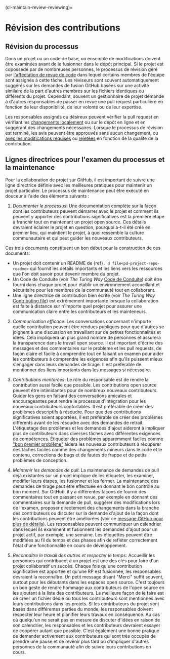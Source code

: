 (cl-maintain-review-reviewing)=
# Révision des contributions

## Révision du processus
Dans un projet ou un code de base, un ensemble de modifications doivent être examinées avant de le fusionner dans le dépôt principal. Si le projet est copossédé par de nombreuses personnes, le processus de révision géré par [l'affectation de revue de code](https://help.github.com/en/github/setting-up-and-managing-organizations-and-teams/managing-code-review-assignment-for-your-team) dans lequel certains membres de l'équipe sont assignés à cette tâche. Les réviseurs sont souvent automatiquement suggérés sur les demandes de fusion GitHub basées sur une activité similaire de la part d'autres membres sur les fichiers identiques ou différents du projet. Cependant, souvent un gestionnaire de projet demande à d'autres responsables de passer en revue une pull request particulière en fonction de leur disponibilité, de leur volonté ou de leur expertise.

Les responsables assignés ou désireux peuvent vérifier la pull request en vérifiant les [changements localement](https://help.github.com/en/github/collaborating-with-issues-and-pull-requests/checking-out-pull-requests-locally) ou sur le dépôt en ligne et en suggérant des changements nécessaires. Lorsque le processus de révision est terminé, les avis peuvent être approuvés sans aucun changement, ou [avec les modifications requises](https://help.github.com/en/github/collaborating-with-issues-and-pull-requests/approving-a-pull-request-with-required-reviews) ou [rejetées](https://help.github.com/en/github/collaborating-with-issues-and-pull-requests/dismissing-a-pull-request-review) en fonction de la qualité de la contribution.

## Lignes directrices pour l'examen du processus et la maintenance
Pour la collaboration de projet sur GitHub, il est important de suivre une ligne directrice définie avec les meilleures pratiques pour maintenir un projet particulier. Le processus de maintenance peut être exécuté en douceur à l'aide des éléments suivants :

1. *Documenter le processus*: Une documentation complète sur la façon dont les contributeurs peuvent démarrer avec le projet et comment ils peuvent y apporter des contributions significatives est la première étape à franchir tout en maintenant un projet open source. Ces détails devraient éclairer le projet en question, pourquoi a-t-il été créé en premier lieu, qui maintient le projet, à quoi ressemble la culture communautaire et qui peut guider les nouveaux contributeurs.

Ces trois documents constituent un bon début pour la construction de ces documents:
- Un projet doit contenir un README de {ref}`. d file<pd-project-repo-readme>` qui fournit les détails importants et les liens vers les ressources que l'on doit savoir pour devenir membre du projet.
- Un Code de Conduite (voir _The Turing Way_ [Code de Conduite](https://github.com/alan-turing-institute/the-turing-way/blob/main/CODE_OF_CONDUCT.md)) doit être fourni dans chaque projet pour établir un environnement accueillant et sécuritaire pour les membres de la communauté tout en collaborant.
- Une ligne directrice de contribution bien écrite (voir _The Turing Way_ [Contributing file](https://github.com/alan-turing-institute/the-turing-way/blob/main/CONTRIBUTING.md)) est extrêmement importante lorsque la collaboration est faite à distance sur n'importe quel projet pour assurer une communication claire entre les contributeurs et les mainteneurs.

2. *Communication efficace*: Les conversations concernant n'importe quelle contribution peuvent être rendues publiques pour que d'autres se joignent à une discussion en travaillant sur de petites fonctionnalités et idées. Cela impliquera un plus grand nombre de personnes et assurera la transparence dans le travail open source. Il est important d'écrire des messages et des commentaires sur le problème et les pull requests, de façon claire et facile à comprendre tout en faisant un examen pour aider les contributeurs à comprendre les exigences afin qu'ils puissent mieux s'engager dans leurs demandes de tirage. Il est préférable de mentionner des liens importants dans les messages si nécessaire.

3. *Contributions mentorées*: Le rôle du responsable est de rendre la contribution aussi facile que possible. Les contributions open source peuvent être intimidantes pour de nombreux nouveaux contributeurs. Guider les gens en faisant des conversations amicales et encourageantes peut rendre le processus d'intégration pour les nouveaux contributeurs confortables. Il est préférable de créer des problèmes descriptifs à résoudre. Pour que des contributions significatives soient apportées, il est préférable de créer des problèmes différents avant de les résoudre avec des demandes de retrait. L'étiquetage des problèmes et les demandes d'ajout aideront à impliquer plus de contributeurs dans diverses tâches avec différentes exigences de compétences. Étiqueter des problèmes apparemment faciles comme ["bon premier problème"](https://help.github.com/en/github/building-a-strong-community/encouraging-helpful-contributions-to-your-project-with-labels) aidera les nouveaux contributeurs à récupérer des tâches faciles comme des changements mineurs dans le code et le contenu, corrections de bugs et de fautes de frappe et de petits problèmes de conception.

4. *Maintenir les demandes de pull*: La maintenance de demandes de pull déjà existantes sur un projet implique de les étiqueter, les examiner, modifier leurs étapes, les fusionner et les fermer. La maintenance des demandes de tirage peut être effectuée en donnant le bon contrôle au bon moment. Sur GitHub, il y a différentes façons de fournir des commentaires tout en passant en revue, par exemple en donnant des commentaires sur la demande de pull, suggérer des modifications lors de l'examen, proposer directement des changements dans la branche des contributeurs ou discuter sur la demande d'ajout de la façon dont les contributions peuvent être améliorées (voir ce [message GitHub pour plus de détails](https://help.github.com/en/github/collaborating-with-issues-and-pull-requests/about-pull-request-reviews)). Les responsables peuvent communiquer un calendrier dans lequel ils examinent et fusionnent les demandes d'ajout pour un projet actif, par exemple, une semaine. Les étiquettes peuvent être modifiées au fil du temps et des phases afin de refléter correctement l'état d'une fonctionnalité en cours de développement.

5. *Reconnaître le travail des autres et respecter le temps*: Accueillir les personnes qui contribuent à un projet est une des clés pour faire d'un projet collaboratif un succès. Chaque fois qu'une contribution significative est apportée et qu'une RP est fusionnée, les responsables devraient la reconnaître. Un petit message disant "Merci" suffit souvent, surtout pour les débutants dans les espaces open source. C'est toujours un bon geste de rendre hommage aux contributeurs de l'open source en les ajoutant à la liste des contributeurs. La meilleure façon de le faire est de créer un fichier dédié où tous les contributeurs sont mentionnés avec leurs contributions dans les projets. Si les contributeurs du projet sont basés dans différentes parties du monde, les responsables doivent respecter leur heure et planifier leurs travaux en conséquence. Au cas où quelqu'un ne serait pas en mesure de discuter d'idées en raison de son calendrier, les responsables et les contributeurs devraient essayer de coopérer autant que possible. C'est également une bonne pratique de demander activement aux contributeurs qui sont très occupés de prendre une pause et de revenir plus tard ou d'impliquer d'autres personnes de la communauté afin de suivre leurs contributions en cours.
